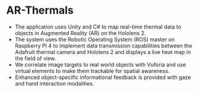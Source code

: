 # AR-Thermals

- The application uses Unity and C# to map real-time thermal data to objects in Augmented Reality (AR) on the Hololens 2.
- The system uses the Robotic Operating System (ROS) master on Raspberry Pi 4 to implement data transmission capabilities between the Adafruit thermal camera and Hololens 2 and displays a live heat map in the field of view.
- We correlate image targets to real world objects with Vuforia and use virtual elements to make them trackable for spatial awareness.
- Enhanced object-specific informational feedback is provided with gaze and hand interaction modalities.
